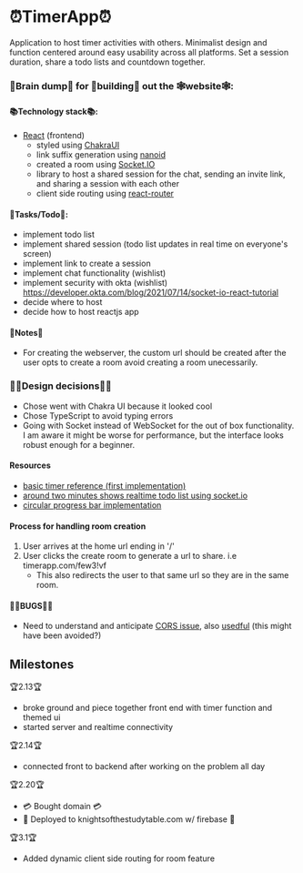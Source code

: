 # ⏰TimerApp⏰
Application to host timer activities with others. Minimalist design and function centered around easy usability across all platforms. Set a session duration, share a todo lists and countdown together.

### 🧠Brain dump🧠 for 🔨building🔨 out the 🕸website🕸:

#### 📚Technology stack📚:
* [React](https://reactjs.org/) (frontend)
    - styled using [ChakraUI](https://chakra-ui.com/)
    - link suffix generation using [nanoid](https://github.com/ai/nanoid)
    - created a room using [Socket.IO](https://socket.io/)
    - library to host a shared session for the chat, sending an invite link, and sharing a session with each other
    - client side routing using [react-router](https://reactrouter.com)

#### 📃Tasks/Todo📃:

* implement todo list 
* implement shared session (todo list updates in real time on everyone's screen)
* implement link to create a session
* implement chat functionality (wishlist)
* implement security with okta (wishlist) https://developer.okta.com/blog/2021/07/14/socket-io-react-tutorial
* decide where to host
* decide how to host reactjs app

#### 📝Notes📝

* For creating the webserver, the custom url should be created after the user opts to create a room avoid creating a room unecessarily.

### 👨‍💼Design decisions👨‍💼
* Chose went with Chakra UI because it looked cool
* Chose TypeScript to avoid typing errors
* Going with Socket instead of WebSocket for the out of box functionality. I am aware it might be worse for performance, but the interface looks robust enough for a beginner.

#### Resources
 * [basic timer reference (first implementation)](https://www.youtube.com/watch?v=9z1qBcFwdXg&t=303s&ab_channel=AleksPopovic)
 * [around two minutes shows realtime todo list using socket.io](https://www.youtube.com/watch?v=YIRXIe_bZok&ab_channel=MicheleRiva )
 * [circular progress bar implementation](https://www.youtube.com/watch?v=B1tjrnX160k&t=247s&ab_channel=CodingWithDawid)

#### Process for handling room creation
1. User arrives at the home url ending in '/'
2. User clicks the create room to generate a url to share. i.e timerapp.com/few3!vf
   * This also redirects the user to that same url so they are in the same room.

#### 🐛🐜BUGS🐜🐛
* Need to understand and anticipate [CORS issue](https://www.youtube.com/watch?v=hxyp_LkKDdk&ab_channel=HongLy), also [usedful](https://www.thesslstore.com/blog/ssl_error_rx_record_too_long/) (this might have been avoided?)

## Milestones
🏆2.13🏆
* broke ground and piece together front end with timer function and themed ui
* started server and realtime connectivity

🏆2.14🏆
* connected front to backend after working on the problem all day

🏆2.20🏆

* 💳 Bought domain 💳
* 🚀 Deployed to knightsofthestudytable.com w/ firebase 🚀

🏆3.1🏆
* Added dynamic client side routing for room feature 
